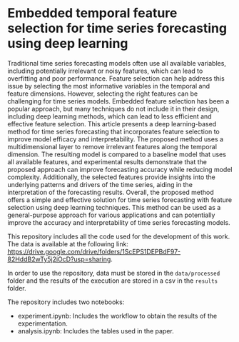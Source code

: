 # Embedded temporal feature selection for time series forecasting using deep learning

Traditional time series forecasting models often use all available variables, including potentially irrelevant or noisy features, which can lead to overfitting and poor performance. Feature selection can help address this issue by selecting the most informative variables in the temporal and feature dimensions. However, selecting the right features can be challenging for time series models. Embedded feature selection has been a popular approach, but many techniques do not include it in their design, including deep learning methods, which can lead to less efficient and effective feature selection.
This article presents a deep learning-based method for time series forecasting that incorporates feature selection to improve model efficacy and interpretability. The proposed method uses a multidimensional layer to remove irrelevant features along the temporal dimension. The resulting model is compared to a baseline model that uses all available features, and experimental results demonstrate that the proposed approach can improve forecasting accuracy while reducing model complexity. Additionally, the selected features provide insights into the underlying patterns and drivers of the time series, aiding in the interpretation of the forecasting results.
Overall, the proposed method offers a simple and effective solution for time series forecasting with feature selection using deep learning techniques. This method can be used as a general-purpose approach for various applications and can potentially improve the accuracy and interpretability of time series forecasting models.

This repository includes all the code used for the development of this work. The data is available at the following link: https://drive.google.com/drive/folders/1ScEPS1DEPBdF97-82HddB2wTy5j2iOcD?usp=sharing.

In order to use the repository, data must be stored in the `data/processed` folder and the results of the execution are stored in a csv in the `results` folder.

The repository includes two notebooks:

* experiment.ipynb: Includes the workflow to obtain the results of the experimentation.
* analysis.ipynb: Includes the tables used in the paper.
